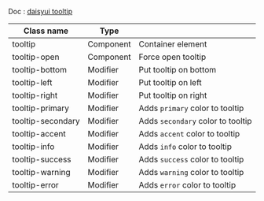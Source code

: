 Doc : [daisyui tooltip](https://daisyui.com/components/tooltip/)

| Class name        |   Type     |                                    |
|-------------------|------------|------------------------------------|
| tooltip           | Component  | Container element                  |
| tooltip-open      | Component  | Force open tooltip                 |
| tooltip-bottom    | Modifier   | Put tooltip on bottom              |
| tooltip-left      | Modifier   | Put tooltip on left                |
| tooltip-right     | Modifier   | Put tooltip on right               |
| tooltip-primary   | Modifier   | Adds `primary` color to tooltip    |
| tooltip-secondary | Modifier   | Adds `secondary` color to tooltip  |
| tooltip-accent    | Modifier   | Adds `accent` color to tooltip     |
| tooltip-info      | Modifier   | Adds `info` color to tooltip       |
| tooltip-success   | Modifier   | Adds `success` color to tooltip    |
| tooltip-warning   | Modifier   | Adds `warning` color to tooltip    |
| tooltip-error     | Modifier   | Adds `error` color to tooltip      |

